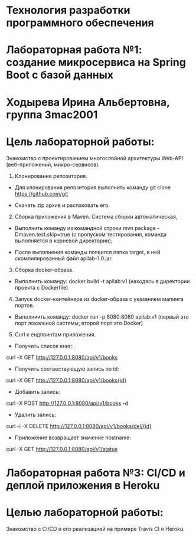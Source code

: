 # Технология разработки программного обеспечения 
# Лабораторная работа №1: создание микросервиса на Spring Boot с базой данных
# Ходырева Ирина Альбертовна, группа 3mac2001
# Цель лабораторной работы: 
Знакомство с проектированием многослойной архитектуры Web-API (веб-приложений, микро-сервисов).

1) Клонирование репозитория.

- Для клонирования репозитория выполнить команду git clone https://github.com/git 

- Скачать zip архив и распаковать его.

2) Cборка приложения в Maven.
Система сборки автоматическая,

- Выполнить команду из командной строки mvn package -Dmaven.test.skip=true (с пропуском тестирования, команда выполняется в корневой директории);

- После выполнения команды появится папка target, в ней скомпилированный файл apilab-1.0.jar.

3) Сборка docker-образа.

- Выполнить команду: docker build -t apilab:v1 (находясь в директории проекта с Dockerfile)

4) Запуск docker-контейнера из docker-образа с указанием мапинга портов.

- Выполниить команду: docker run -p 8080:8080 apilab:v1 (первый это порт локальной системы, второй порт это Docker)

5) Curl к ендпоинтам приложения.

- Получить список книг:

curl -X GET http://127.0.0.1:8080/api/v1/books

- Получить соотвествующую запись по id:

curl -X GET http://127.0.0.1:8080/api/v1/books{id}

- Добавить запись:

curl -X POST http://127.0.0.1:8080/api/v1/books -d

- Удалить запись:

curl -i -X DELETE http://127.0.0.1:8080/api/v1/books/del/{id}

- Приложение возвращает значение hostname:

curl -X GET http://127.0.0.1:8080/api/v1/status



# Лабораторная работа №3: CI/CD и деплой приложения в Heroku
# Целью лабораторной работы: 
Знакомство с CI/CD и его реализацией на примере Travis CI и Heroku.
